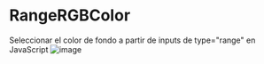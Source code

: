 # RangeRGBColor
Seleccionar el color de fondo a partir de inputs de type="range" en JavaScript
![image](https://github.com/ChrisZZG/RangeRGBColor/assets/104231253/39718c54-a1d0-4861-b7a7-8dedc1f29ae0)
